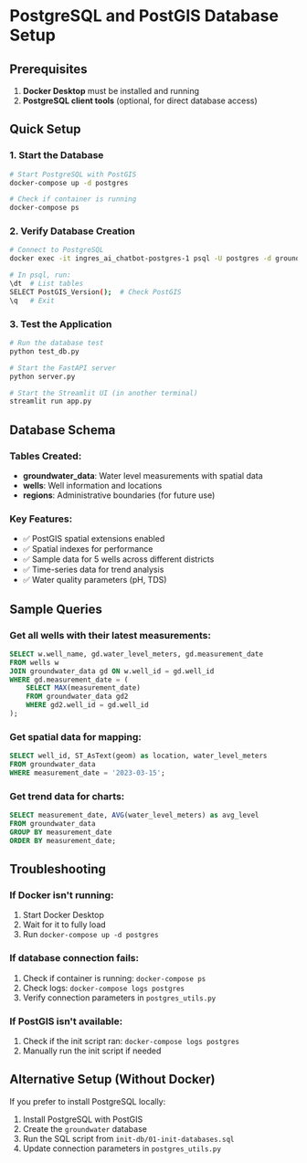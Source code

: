 # PostgreSQL and PostGIS Database Setup

## Prerequisites

1. **Docker Desktop** must be installed and running
2. **PostgreSQL client tools** (optional, for direct database access)

## Quick Setup

### 1. Start the Database
```bash
# Start PostgreSQL with PostGIS
docker-compose up -d postgres

# Check if container is running
docker-compose ps
```

### 2. Verify Database Creation
```bash
# Connect to PostgreSQL
docker exec -it ingres_ai_chatbot-postgres-1 psql -U postgres -d groundwater

# In psql, run:
\dt  # List tables
SELECT PostGIS_Version();  # Check PostGIS
\q   # Exit
```

### 3. Test the Application
```bash
# Run the database test
python test_db.py

# Start the FastAPI server
python server.py

# Start the Streamlit UI (in another terminal)
streamlit run app.py
```

## Database Schema

### Tables Created:
- **groundwater_data**: Water level measurements with spatial data
- **wells**: Well information and locations
- **regions**: Administrative boundaries (for future use)

### Key Features:
- ✅ PostGIS spatial extensions enabled
- ✅ Spatial indexes for performance
- ✅ Sample data for 5 wells across different districts
- ✅ Time-series data for trend analysis
- ✅ Water quality parameters (pH, TDS)

## Sample Queries

### Get all wells with their latest measurements:
```sql
SELECT w.well_name, gd.water_level_meters, gd.measurement_date
FROM wells w
JOIN groundwater_data gd ON w.well_id = gd.well_id
WHERE gd.measurement_date = (
    SELECT MAX(measurement_date) 
    FROM groundwater_data gd2 
    WHERE gd2.well_id = gd.well_id
);
```

### Get spatial data for mapping:
```sql
SELECT well_id, ST_AsText(geom) as location, water_level_meters
FROM groundwater_data
WHERE measurement_date = '2023-03-15';
```

### Get trend data for charts:
```sql
SELECT measurement_date, AVG(water_level_meters) as avg_level
FROM groundwater_data
GROUP BY measurement_date
ORDER BY measurement_date;
```

## Troubleshooting

### If Docker isn't running:
1. Start Docker Desktop
2. Wait for it to fully load
3. Run `docker-compose up -d postgres`

### If database connection fails:
1. Check if container is running: `docker-compose ps`
2. Check logs: `docker-compose logs postgres`
3. Verify connection parameters in `postgres_utils.py`

### If PostGIS isn't available:
1. Check if the init script ran: `docker-compose logs postgres`
2. Manually run the init script if needed

## Alternative Setup (Without Docker)

If you prefer to install PostgreSQL locally:

1. Install PostgreSQL with PostGIS
2. Create the `groundwater` database
3. Run the SQL script from `init-db/01-init-databases.sql`
4. Update connection parameters in `postgres_utils.py`

